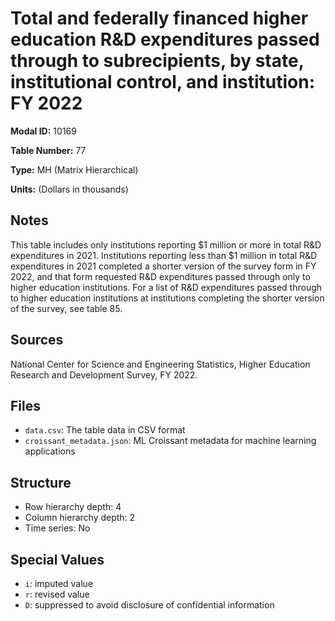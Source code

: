 # Total and federally financed higher education R&D expenditures passed through to subrecipients, by state, institutional control, and institution: FY 2022

**Modal ID:** 10169

**Table Number:** 77

**Type:** MH (Matrix Hierarchical)

**Units:** (Dollars in thousands)

## Notes

This table includes only institutions reporting $1 million or more in total R&D expenditures in 2021. Institutions reporting less than $1 million in total R&D expenditures in 2021 completed a shorter version of the survey form in FY 2022, and that form requested R&D expenditures passed through only to higher education institutions. For a list of R&D expenditures passed through to higher education institutions at institutions completing the shorter version of the survey, see table 85.

## Sources

National Center for Science and Engineering Statistics, Higher Education Research and Development Survey, FY 2022.

## Files

- `data.csv`: The table data in CSV format
- `croissant_metadata.json`: ML Croissant metadata for machine learning applications

## Structure

- Row hierarchy depth: 4
- Column hierarchy depth: 2
- Time series: No

## Special Values

- `i`: imputed value
- `r`: revised value
- `D`: suppressed to avoid disclosure of confidential information
